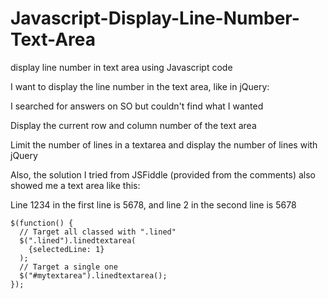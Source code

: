 # Javascript-Display-Line-Number-Text-Area
display line number in text area using Javascript code

I want to display the line number in the text area, like in jQuery:

I searched for answers on SO but couldn't find what I wanted

Display the current row and column number of the text area

Limit the number of lines in a textarea and display the number of lines with jQuery

Also, the solution I tried from JSFiddle (provided from the comments) also showed me a text area like this:

Line 1234 in the first line is 5678, and line 2 in the second line is 5678

```
$(function() {
  // Target all classed with ".lined"
  $(".lined").linedtextarea(
    {selectedLine: 1}
  );
  // Target a single one
  $("#mytextarea").linedtextarea();
});
```
